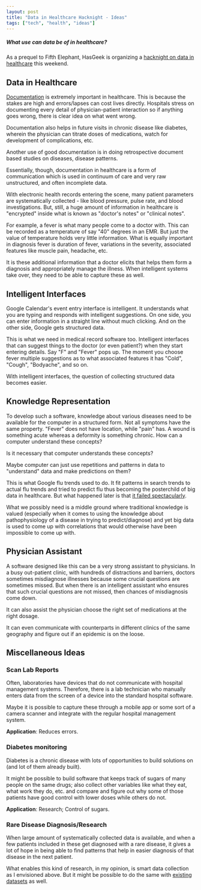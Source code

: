 ```yaml
---
layout: post
title: "Data in Healthcare Hacknight - Ideas"
tags: ["tech", "health", "ideas"]
---
```


##### What use can data be of in healthcare? #####

As a prequel to Fifth Elephant, HasGeek is organizing a [hacknight on data in healthcare](https://fifthelephant.in/2018-june-data-hacknight/) this weekend.

## Data in Healthcare ##

[Documentation](../why-document/) is extremely important in healthcare. This is because the stakes are high and errors/lapses can cost lives directly. Hospitals stress on documenting every detail of physician-patient interaction so if anything goes wrong, there is clear idea on what went wrong.

Documentation also helps in future visits in chronic disease like diabetes, wherein the physician can titrate doses of medications, watch for development of complications, etc.

Another use of good documentation is in doing retrospective document based studies on diseases, disease patterns.

Essentially, though, documentation in healthcare is a form of communication which is used in continuum of care and very raw unstructured, and often incomplete data. 

With electronic health records entering the scene, many patient parameters are systematically collected - like blood pressure, pulse rate, and blood investigations. But, still, a huge amount of information in healthcare is "encrypted" inside what is known as "doctor's notes" or "clinical notes".

For example, a fever is what many people come to a doctor with. This can be recorded as a temperature of say "40" degrees in an EMR. But just the value of temperature holds very little information. What is equally important in diagnosis fever is duration of fever, variations in the severity, associated features like muscle pain, headache, etc.

It is these additional information that a doctor elicits that helps them form a diagnosis and  appropriately manage the illness. When intelligent systems take over, they need to be able to capture these as well.

## Intelligent Interfaces ##

Google Calendar's event entry interface is intelligent. It understands what you are typing and responds with intelligent suggestions. On one side, you can enter information in a straight line without much clicking. And on the other side, Google gets structured data.

This is what we need in medical record software too. Intelligent interfaces that can suggest things to the doctor (or even patient?) when they start entering details. Say "F" and "Fever" pops up. The moment you choose fever multiple suggestions as to what associated features it has "Cold", "Cough", "Bodyache", and so on.

With intelligent interfaces, the question of collecting structured data becomes easier.

## Knowledge Representation ##

To develop such a software, knowledge about various diseases need to be available for the computer in a structured form. Not all symptoms have the same property. "Fever" does not have location, while "pain" has. A wound is something acute whereas a deformity is something chronic. How can a computer understand these concepts?

Is it necessary that computer understands these concepts?

Maybe computer can just use repetitions and patterns in data to "understand" data and make predictions on them?

This is what Google flu trends used to do. It fit patterns in search trends to actual flu trends and tried to predict flu thus becoming the posterchild of big data in healthcare. But what happened later is that [it failed spectacularly](https://www.forbes.com/sites/teradata/2016/03/04/the-real-reason-why-google-flu-trends-got-big-data-analytics-so-wrong/). 

What we possibly need is a middle ground where traditional knowledge is valued (especially when it comes to using the knowledge about pathophysiology of a disease in trying to predict/diagnose) and yet big data is used to come up with correlations that would otherwise have been impossible to come up with.

## Physician Assistant ##

A software designed like this can be a very strong assistant to physicians. In a busy out-patient clinic, with hundreds of distractions and barriers, doctors sometimes misdiagnose illnesses because some crucial questions are sometimes missed. But when there is an intelligent assistant who ensures that such crucial questions are not missed, then chances of misdiagnosis come down.

It can also assist the physician choose the right set of medications at the right dosage.

It can even communicate with counterparts in different clinics of the same geography and figure out if an epidemic is on the loose.

## Miscellaneous Ideas ##

### Scan Lab Reports ###

Often, laboratories have devices that do not communicate with hospital management systems. Therefore, there is a lab technician who manually enters data from the screen of a device into the standard hospital software.

Maybe it is possible to capture these through a mobile app or some sort of a camera scanner and integrate with the regular hospital management system.

**Application**: Reduces errors.

### Diabetes monitoring ###

Diabetes is a chronic disease with lots of opportunities to build solutions on (and lot of them already built).

It might be possible to build software that keeps track of sugars of many people on the same drugs; also collect other variables like what they eat, what work they do, etc. and compare and figure out why some of those patients have good control with lower doses while others do not.

**Application**: Research; Control of sugars.

### Rare Disease Diagnosis/Research ###

When large amount of systematically collected data is available, and when a few patients included in these get diagnosed with a rare disease, it gives a lot of hope in being able to find patterns that help in easier diagnosis of that disease in the next patient.

What enables this kind of research, in my opinion, is smart data collection as I envisioned above. But it might be possible to do the same with [existing datasets](https://github.com/hasgeek/public-lists/blob/master/list-of-public-datasets-related-to-healthcare.md) as well.